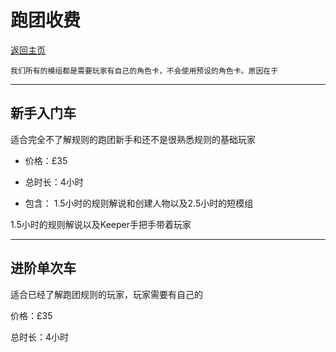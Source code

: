 # 跑团收费
[返回主页](index.md)

    我们所有的模组都是需要玩家有自己的角色卡，不会使用预设的角色卡。原因在于

****
## 新手入门车
适合完全不了解规则的跑团新手和还不是很熟悉规则的基础玩家

- 价格：£35

- 总时长：4小时

- 包含： 1.5小时的规则解说和创建人物以及2.5小时的短模组

1.5小时的规则解说以及Keeper手把手带着玩家
****
## 进阶单次车
适合已经了解跑团规则的玩家，玩家需要有自己的

价格：£35

总时长：4小时